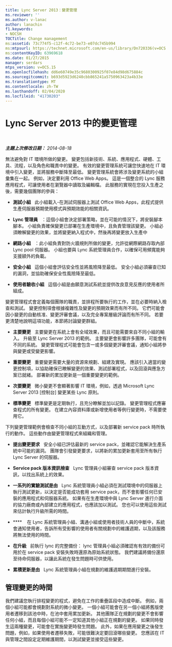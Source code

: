 ```yaml
---
title: Lync Server 2013：變更管理
ms.reviewer: ''
ms.author: v-lanac
author: lanachin
f1.keywords:
- NOCSH
TOCTitle: Change management
ms:assetid: 73c774f5-c12f-4c72-be73-e07dc745b994
ms:mtpsurl: https://technet.microsoft.com/en-us/library/Dn720336(v=OCS.15)
ms:contentKeyID: 63969618
ms.date: 01/27/2015
manager: serdars
mtps_version: v=OCS.15
ms.openlocfilehash: dd6e60749e35c9680300925f07e84d98d675884c
ms.sourcegitcommit: b693d5923d6240cbb865241a5750963423a4b33e
ms.translationtype: MT
ms.contentlocale: zh-TW
ms.lasthandoff: 02/04/2020
ms.locfileid: "41730203"
---
```

<div data-xmlns="http://www.w3.org/1999/xhtml">

<div class="topic" data-xmlns="http://www.w3.org/1999/xhtml" data-msxsl="urn:schemas-microsoft-com:xslt" data-cs="http://msdn.microsoft.com/en-us/">

<div data-asp="http://msdn2.microsoft.com/asp">

# <a name="change-management-in-lync-server-2013"></a>Lync Server 2013 中的變更管理

</div>

<div id="mainSection">

<div id="mainBody">

<span> </span>

_**主題上次修改日期：** 2014-08-18_

無法避免對 IT 環境所做的變更。 變更包括新技術、系統、應用程式、硬體、工具、流程，以及角色和職責中的變更。 有效的變更管理系統可讓您快速地在 IT 環境中引入變更，並將服務中斷降至最低。 變更管理系統會將涉及變更系統的小組彙集在一起。 例如，決定要利用 Office Web Apps。 這是一個整合的 Lync 服務應用程式，可讓使用者在瀏覽器中讀取及編輯檔。 此服務的實現在您投入生產之後，需要幾個團隊的參與：

  - **測試小組**   此小組載入-在測試伺服器上測試 Office Web Apps，此程式提供生產伺服器預期使用模式與預期效能的相關資訊。

  - **Lync 管理員**   ：這個小組會決定部署策略，並在可能的情況下，將安裝腳本腳本。 小組負責確保變更已部署在生產環境中，且負責管理該變更。 小組必須瞭解變更的效果，並將變更納入程式中，然後再將變更放入生產中

  - **網路小組**   ：此小組負責對防火牆規則所做的變更，允許從網際網路存取內部 Lync pool 伺服器。 小組也要與 Lync 系統管理員合作，以確保可用頻寬能夠支援額外的負載。

  - **安全小組**   這個小組會評估安全性並將風險降至最低。 安全小組必須審查已知的漏洞，並協助確保安全性風險降至最低。

  - **使用者驗收小組**   這個小組是由願意測試系統並提供改良意見反應的使用者所組成。

變更管理程式會定義每個團隊的職責，並排程所要執行的工作，並在必要時納入檢查和測試。 變更控制項會根據複雜性及變更的預期效果而有所不同。 它們可能會因小變更的自動核准、變更評審會議，以及完全專案層級評論而有所不同。 若要更清楚地說明這項功能，本節將討論變更群組。

  - **主要變更**   主要變更在系統上會有全域效果，而且可能需要來自不同小組的輸入。 升級至 Lync Server 2013 的範例。 主要變更會影響許多團隊，可能會有不同的系統。 變更管理程式可能會包含一或多個變更評審會議，通知小組將參與變更或受變更影響。

  - **重要變更**   重要變更需要大量的資源來規劃、組建及實現。 應該引入適當的變更控制項，以協助確保已瞭解變更的效果、測試部署程式，以及回滾與應急方案已就緒。 部署新的累加更新是一個重要變更的範例。

  - **次要變更**   微小變更不會顯著影響 IT 環境，例如，透過 Microsoft Lync Server 2013 [控制台] 變更某些 Lync 原則。

  - **標準變更**   標準變更是定期執行，且充分瞭解並加以記錄。 變更管理程式應審查程式的所有變更。 在建立內容資料庫或新增使用者等例行變更時，不需要使用它。

下列變更管理範例會檢查不同小組的互動方式，以及部署新 service pack 時所執行的動作。 這些動作由變更管理程式來組織和管理。

  - **提出變更要求**   安全小組已評估最新的 service pack，並確認它能解決生產系統中可能的漏洞。 團隊會引發變更要求，以將新的累加更新套用至所有執行 Lync Server 的伺服器。

  - **Service pack 版本資訊檢查**   Lync 管理員小組審查 service pack 版本資訊，以找出系統上的效果。

  - **一系列的實驗測試是由**   Lync 系統管理員小組必須在測試環境中的伺服器上執行測試更新，以決定是否能成功套用 service pack，而不會影響任何已安裝的應用程式和伺服器系統。 如果有在生產環境中與 Lync Server 進行介面的協力廠商或內部建立的應用程式，也應該加以測試。 您也可以使用這些測試來估計執行升級所需的時間。

  - ****    在 Lync 系統管理員小組、溝通小組或使用者技術人員的中斷中，系統會通知使用者，告訴所有受影響的使用者有關規劃中的維護週期，以及該服務將無法使用的時間。

  - **在升級**   前執行 lync 的完整備份： lync 管理員小組必須確認有有效的備份可用於在 service pack 安裝失敗時還原為原始系統狀態。 我們建議將備份還原至待命伺服器，以讓此系統在發生問題時可供使用。

  - **累積更新是由**   Lync 系統管理員小組在規劃的維護週期期間進行安裝。

<div>

## <a name="managing-the-timing-of-changes"></a>管理變更的時間

我們建議您執行排程變更的程式，避免在工作的重疊區段中造成中斷。 例如，兩個小組可能都會規劃對系統的微小變更。 一個小組可能會在另一個小組將舊版使用者遷移到該池中時，在池中套用累加更新。 其他團隊正在規劃的變更不會影響任何小組，而且每個小組可能不一定知道其他小組正在規劃的變更。 如果同時發生這兩種變更，可能會在實施變更時發生問題。 此外，如果在應用變更之後發生問題，例如，如果使用者遷移失敗，可能很難決定要回滾哪些變更。 您應該在 IT 與管理之間設定定期維護期間，以測試變更並接受這些變更。

</div>

</div>

<span> </span>

</div>

</div>

</div>

